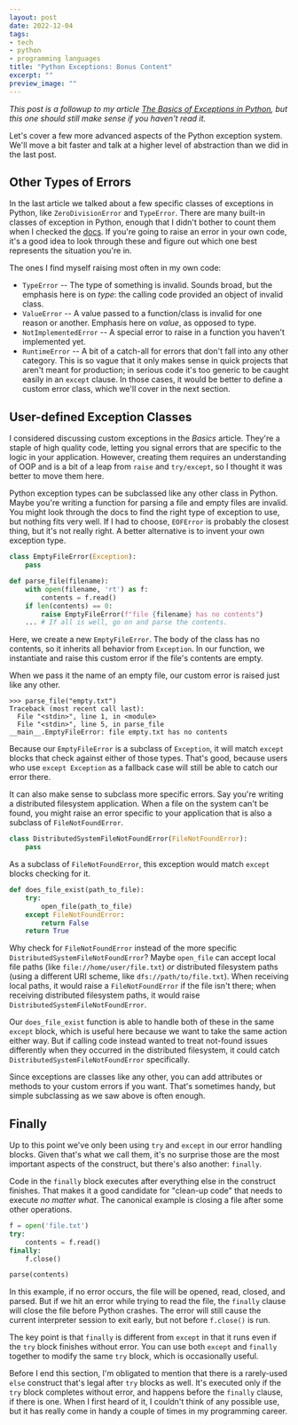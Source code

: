 ```yaml
---
layout: post
date: 2022-12-04
tags:
- tech
- python
- programming languages
title: "Python Exceptions: Bonus Content"
excerpt: ""
preview_image: ""
---
```


*This post is a followup to my article [The Basics of Exceptions in Python](/feed/2022/12/04/python-exceptions-basics), but this one should still make sense if you haven't read it.*

Let's cover a few more advanced aspects of the Python exception system.
We'll move a bit faster and talk at a higher level of abstraction than we did in the last post.

## Other Types of Errors

In the last article we talked about a few specific classes of exceptions in Python, like `ZeroDivisionError` and `TypeError`.
There are many built-in classes of exception in Python, enough that I didn't bother to count them when I checked the [docs](https://docs.python.org/3/library/exceptions.html).
If you're going to raise an error in your own code, it's a good idea to look through these and figure out which one best represents the situation you're in.

The ones I find myself raising most often in my own code:
- `TypeError` -- The type of something is invalid. Sounds broad, but the emphasis here is on *type*: the calling code provided an object of invalid class.
- `ValueError` -- A value passed to a function/class is invalid for one reason or another. Emphasis here on *value*, as opposed to type.
- `NotImplementedError` -- A special error to raise in a function you haven't implemented yet.
- `RuntimeError` -- A bit of a catch-all for errors that don't fall into any other category.
This is so vague that it only makes sense in quick projects that aren't meant for production;
in serious code it's too generic to be caught easily in an `except` clause.
In those cases, it would be better to define a custom error class, which we'll cover in the next section.

## User-defined Exception Classes

I considered discussing custom exceptions in the *Basics* article.
They're a staple of high quality code, letting you signal errors that are specific to the logic in your application.
However, creating them requires an understanding of OOP and is a bit of a leap from `raise` and `try/except`, so I thought it was better to move them here.

Python exception types can be subclassed like any other class in Python.
Maybe you're writing a function for parsing a file and empty files are invalid.
You might look through the docs to find the right type of exception to use, but nothing fits very well.
If I had to choose, `EOFError` is probably the closest thing, but it's not really right.
A better alternative is to invent your own exception type.

```python
class EmptyFileError(Exception):
    pass

def parse_file(filename):
    with open(filename, 'rt') as f:
        contents = f.read()
    if len(contents) == 0:
        raise EmptyFileError(f"file {filename} has no contents")
    ... # If all is well, go on and parse the contents.
```

Here, we create a new `EmptyFileError`.
The body of the class has no contents, so it inherits all behavior from `Exception`.
In our function, we instantiate and raise this custom error if the file's contents are empty.

When we pass it the name of an empty file, our custom error is raised just like any other.

```text
>>> parse_file("empty.txt")
Traceback (most recent call last):
  File "<stdin>", line 1, in <module>
  File "<stdin>", line 5, in parse_file
__main__.EmptyFileError: file empty.txt has no contents
```

Because our `EmptyFileError` is a subclass of `Exception`, it will match `except` blocks that check against either of those types.
That's good, because users who use `except Exception` as a fallback case will still be able to catch our error there.

It can also make sense to subclass more specific errors.
Say you're writing a distributed filesystem application.
When a file on the system can't be found, you might raise an error specific to your application that is also a subclass of `FileNotFoundError`.

```python
class DistributedSystemFileNotFoundError(FileNotFoundError):
    pass
```

As a subclass of `FileNotFoundError`, this exception would match `except` blocks checking for it.

```python
def does_file_exist(path_to_file):
    try:
        open_file(path_to_file)
    except FileNotFoundError:
        return False
    return True
```

Why check for `FileNotFoundError` instead of the more specific `DistributedSystemFileNotFoundError`?
Maybe `open_file` can accept local file paths (like `file://home/user/file.txt`) *or* distributed filesystem paths (using a different URI scheme, like `dfs://path/to/file.txt`).
When receiving local paths, it would raise a `FileNotFoundError` if the file isn't there;
when receiving distributed filesystem paths, it would raise `DistributedSystemFileNotFoundError`.

Our `does_file_exist` function is able to handle both of these in the same `except` block, which is useful here because we want to take the same action either way.
But if calling code instead wanted to treat not-found issues differently when they occurred in the distributed filesystem, it could catch `DistributedSystemFileNotFoundError` specifically.

Since exceptions are classes like any other, you can add attributes or methods to your custom errors if you want.
That's sometimes handy, but simple subclassing as we saw above is often enough.

## Finally

Up to this point we've only been using `try` and `except` in our error handling blocks.
Given that's what we call them, it's no surprise those are the most important aspects of the construct, but there's also another: `finally`.

Code in the `finally` block executes after everything else in the construct finishes.
That makes it a good candidate for "clean-up code" that needs to execute *no matter what*.
The canonical example is closing a file after some other operations.

```python
f = open('file.txt')
try:
    contents = f.read()
finally:
    f.close()

parse(contents)
```

In this example, if no error occurs, the file will be opened, read, closed, and parsed.
But if we hit an error while trying to read the file, the `finally` clause will close the file before Python crashes.
The error will still cause the current interpreter session to exit early, but not before `f.close()` is run.

The key point is that `finally` is different from `except` in that it runs even if the `try` block finishes without error.
You can use both `except` and `finally` together to modify the same `try` block, which is occasionally useful.

Before I end this section, I'm obligated to mention that there is a rarely-used `else` construct that's legal after `try` blocks as well.
It's executed only if the `try` block completes without error, and happens before the `finally` clause, if there is one.
When I first heard of it, I couldn't think of any possible use, but it has really come in handy a couple of times in my programming career.